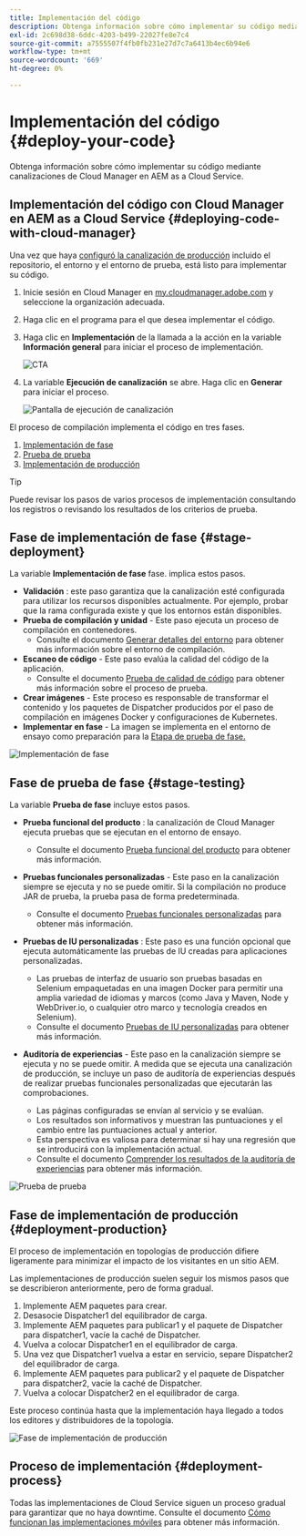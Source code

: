 ```yaml
---
title: Implementación del código
description: Obtenga información sobre cómo implementar su código mediante canalizaciones de Cloud Manager en AEM as a Cloud Service.
exl-id: 2c698d38-6ddc-4203-b499-22027fe8e7c4
source-git-commit: a7555507f4fb0fb231e27d7c7a6413b4ec6b94e6
workflow-type: tm+mt
source-wordcount: '669'
ht-degree: 0%

---
```



# Implementación del código {#deploy-your-code}

Obtenga información sobre cómo implementar su código mediante canalizaciones de Cloud Manager en AEM as a Cloud Service.

## Implementación del código con Cloud Manager en AEM as a Cloud Service {#deploying-code-with-cloud-manager}

Una vez que haya [configuró la canalización de producción](/help/implementing/cloud-manager/configuring-pipelines/configuring-production-pipelines.md) incluido el repositorio, el entorno y el entorno de prueba, está listo para implementar su código.

1. Inicie sesión en Cloud Manager en [my.cloudmanager.adobe.com](https://my.cloudmanager.adobe.com/) y seleccione la organización adecuada.

1. Haga clic en el programa para el que desea implementar el código.

1. Haga clic en **Implementación** de la llamada a la acción en la variable **Información general** para iniciar el proceso de implementación.

   ![CTA](assets/deploy-code1.png)

1. La variable **Ejecución de canalización** se abre. Haga clic en **Generar** para iniciar el proceso.

   ![Pantalla de ejecución de canalización](assets/deploy-code2.png)

El proceso de compilación implementa el código en tres fases.

1. [Implementación de fase](#stage-deployment)
1. [Prueba de prueba](#stage-testing)
1. [Implementación de producción](#production-deployment)

>[!TIP]
>
>Puede revisar los pasos de varios procesos de implementación consultando los registros o revisando los resultados de los criterios de prueba.

## Fase de implementación de fase {#stage-deployment}

La variable **Implementación de fase** fase. implica estos pasos.

* **Validación**  : este paso garantiza que la canalización esté configurada para utilizar los recursos disponibles actualmente. Por ejemplo, probar que la rama configurada existe y que los entornos están disponibles.
* **Prueba de compilación y unidad** - Este paso ejecuta un proceso de compilación en contenedores.
   * Consulte el documento [Generar detalles del entorno](/help/implementing/cloud-manager/getting-access-to-aem-in-cloud/build-environment-details.md) para obtener más información sobre el entorno de compilación.
* **Escaneo de código** - Este paso evalúa la calidad del código de la aplicación.
   * Consulte el documento [Prueba de calidad de código](/help/implementing/cloud-manager/code-quality-testing.md) para obtener más información sobre el proceso de prueba.
* **Crear imágenes** - Este proceso es responsable de transformar el contenido y los paquetes de Dispatcher producidos por el paso de compilación en imágenes Docker y configuraciones de Kubernetes.
* **Implementar en fase** - La imagen se implementa en el entorno de ensayo como preparación para la [Etapa de prueba de fase.](#stage-testing)

![Implementación de fase](assets/stage-deployment.png)

## Fase de prueba de fase {#stage-testing}

La variable **Prueba de fase** incluye estos pasos.

* **Prueba funcional del producto** : la canalización de Cloud Manager ejecuta pruebas que se ejecutan en el entorno de ensayo.
   * Consulte el documento [Prueba funcional del producto](/help/implementing/cloud-manager/functional-testing.md#product-functional-testing) para obtener más información.

* **Pruebas funcionales personalizadas** - Este paso en la canalización siempre se ejecuta y no se puede omitir. Si la compilación no produce JAR de prueba, la prueba pasa de forma predeterminada.
   * Consulte el documento [Pruebas funcionales personalizadas](/help/implementing/cloud-manager/functional-testing.md#custom-functional-testing) para obtener más información.

* **Pruebas de IU personalizadas** : Este paso es una función opcional que ejecuta automáticamente las pruebas de IU creadas para aplicaciones personalizadas.
   * Las pruebas de interfaz de usuario son pruebas basadas en Selenium empaquetadas en una imagen Docker para permitir una amplia variedad de idiomas y marcos (como Java y Maven, Node y WebDriver.io, o cualquier otro marco y tecnología creados en Selenium).
   * Consulte el documento [Pruebas de IU personalizadas](/help/implementing/cloud-manager/functional-testing.md#custom-ui-testing) para obtener más información.

* **Auditoría de experiencias** - Este paso en la canalización siempre se ejecuta y no se puede omitir. A medida que se ejecuta una canalización de producción, se incluye un paso de auditoría de experiencias después de realizar pruebas funcionales personalizadas que ejecutarán las comprobaciones.
   * Las páginas configuradas se envían al servicio y se evalúan.
   * Los resultados son informativos y muestran las puntuaciones y el cambio entre las puntuaciones actual y anterior.
   * Esta perspectiva es valiosa para determinar si hay una regresión que se introducirá con la implementación actual.
   * Consulte el documento [Comprender los resultados de la auditoría de experiencias](/help/implementing/cloud-manager/experience-audit-testing.md) para obtener más información.

![Prueba de prueba](assets/stage-testing.png)

## Fase de implementación de producción {#deployment-production}

El proceso de implementación en topologías de producción difiere ligeramente para minimizar el impacto de los visitantes en un sitio AEM.

Las implementaciones de producción suelen seguir los mismos pasos que se describieron anteriormente, pero de forma gradual.

1. Implemente AEM paquetes para crear.
1. Desasocie Dispatcher1 del equilibrador de carga.
1. Implemente AEM paquetes para publicar1 y el paquete de Dispatcher para dispatcher1, vacíe la caché de Dispatcher.
1. Vuelva a colocar Dispatcher1 en el equilibrador de carga.
1. Una vez que Dispatcher1 vuelva a estar en servicio, separe Dispatcher2 del equilibrador de carga.
1. Implemente AEM paquetes para publicar2 y el paquete de Dispatcher para dispatcher2, vacíe la caché de Dispatcher.
1. Vuelva a colocar Dispatcher2 en el equilibrador de carga.

Este proceso continúa hasta que la implementación haya llegado a todos los editores y distribuidores de la topología.

![Fase de implementación de producción](assets/production-deployment.png)

## Proceso de implementación {#deployment-process}

Todas las implementaciones de Cloud Service siguen un proceso gradual para garantizar que no haya downtime. Consulte el documento [Cómo funcionan las implementaciones móviles](/help/implementing/deploying/overview.md#how-rolling-deployments-work) para obtener más información.